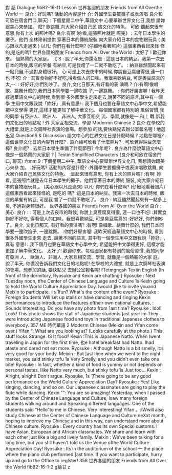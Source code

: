對 話 Dialogue                                             fibB2-16-11
Lesson
世界各國的朋友
Friends from All Overthe World
一
良介
: 好玩嗎? 活動的內容是什
介: 外國學生要擺攤子或表演唱
良介和可欣在宿舍門口,聊天)
: 下個星期二中午,華語文中
心要舉辦世界文化日,我想
請妳跟美心來參加。
麼?
歌跳舞,向大家介紹自己民
旅文化的特色。
可欣:聽起來很有意思,你有上次
的照片嗎?
良介:有啊 !妳看,這張照片就是 際完》   :
去年日本學生的攤子。他們 全林玲俐提供
穿著日本的傳統服裝,向大家介紹日本的食物跟玩具
( 美心跟以凡走過來 )
以凡: 你們在看什麼啊? (仔細地看著照片) 這個東西看起來怪
怪的,是吃的嗎?
世界各國的朋友
Friends from All Over the World
: 太好了 ! 歡迎你來。
個熱鬧的大家庭。       【
S : 說了半天,你還沒告
: 這是日本的納豆。我第一次去日本的時候,飯店的早餐
有納豆,可是我嚐了一口就不敢吃了。
: 納豆雖然聞起來有一點兒自,不過對身體很好。
心:可是上次去夜市的時候,你說自豆腐自得很,連一口也
不吃!
介 : 其實食物好不好吃,得看個人的口味。我很喜歡納豆,
可是奧豆腐真的太,--:
: 好好好,你們別吵了。良介,文化日那天,有好看的表
演嗎 ?
介:有啊!像唱歌、跳舞什麼的,我們日本同學要一邊吹笛
子,一邊跳舞。
: 你們好厲害喔 ! 我昨天經過華語文中心的時候,看到很
多外國學生走來走去,說著不同的語言,其中有一個學
生用中文跟我說「妳好」,真有意思!
: 我下個月也要在華語文中心學中文,希望能把中文學得
更好,這樣才能更加了解中華文化。
每個國家都有特別的
風俗習慣,我的同學
有亞洲人、歐洲人、
非洲人, 大家互相交
流、學習,就像是一   和上
戰
訴我們文化日的地點呢 !
外 大家互相交流、學習
Modermn Chinese  2
良介:在學校的大禮堂,就是上次鋼琴社表演的會場。想參加
的話,要快點兒去辦公室報名喔 !
地選出覓 QuestionS & Discussion
語文中心的世界文化日是什麼時候 ? 地點在哪裡?
. 這個世界文化日的內容有什麼?
. 良介給可欣看了什麼照片?
. 可欣覺得納豆怎麼樟? 良介呢?
. 去年日本學生準備了什麼節目? 今年呢?
. 良介為什麼說華語文中心像是一個熱鬧的大家庭 ?
| Textin Simplifiled Characters
(良介和可欣在宿舍門口, 聊天)
六mm 9
:下個星期二中午, 華語文中心要舉辦世界文化日, 我想請妳跟美心來參
加。
:好玩嗎? 活動的內容是什麼?
:外國學生要擺攤子或表演唱歌跳舞, 向大家介紹自己民族文化的特色。
:呈起來很有意思, 你有上次的照片嗎?
:有啊! 妳看, 這張照片就是去年日本學生的攤子。他們穿著日本的傳統
服裝, 向大家介紹日本的食物跟玩具,。
(美心跟以凡走過來)
以凡: 你們在看什麼啊? (仔細地看著照片) 這個東西看起來怪怪的, 是吃的
嗎?
:這是日本的納豆。我第一次去日本的時候, 飯店的早餐有納豆, 可是我
嘗了一口就不敢吃了。
良介 : 納豆雖然聞起來有一點多上臭, 不過對身體很好。
世界各國的朋友
Friends from All Over the World
良介 :
美心:
良介 :
: 可是上次去夜市的時候, 你說上臭豆腐臭得很, 連一口也不吃!
:其實食物好不好吃, 得看個人的口味。我很喜歡納豆, 可是臭豆腐真的
:好好好, 你們別吵了。良介, 文化日那天, 有好看的表演嗎?
:有啊! 像唱歌、跳舞什麼的, 我們日本同學要一邊吹笛子, 一邊跳舞。
:你們好房害喔! 我昨天經過華語文中心的時候, 看到很多外國學生走來
走去, 說著不同的語言, 其中有一個學生用中文跟我說「妳好」, 真有
意思!
: 我下個月也要在華語文中心學中文, 希望能把中文學得更好, 這樣才能
更加了解中華文化。
太好了! 歡迎你來。每個國家都有特別的風俗習慣, 我的同學有亞洲
人、 歐洲人、非洲人, 大家互相交流、學習, 就像是一個熱嶄的大家
庭。
說了半天, 你還沒告訴我們文化日的地點呢!
在學校的大禮堂, 就是上次鋼琴社表演的會場。想參加的話, 要快點兒
去辦公室報名喔!
fTetmgngsh
Textin English
(In front of the dormitory, Ryosuke and Kexin are chatting.)
Ryosuke : Next Tuesday noon, tfhe Center of Chinese Language and Culture 1s
Kexln
going to hold the World Culture Appreciation Day. Iwould ]ike to invite
youand Meixin to participate.
:Is 1fun? What's the content ofthe event?
Ryosuke : Forelgn Students Will set up stalls or have dancing and singing
Kexin
performances to introduce the features oftheir own national cultures.
: Sounds Interesting. Do you have any photo from 1ast time?
Ryosuke : Idol! Look! This photo shows the stall of Japanese students ]ast year
im
They were Introducing Japanese food and toys in traditional Japanese
clothes to everybody.
357
ME
時代華語             2
Moderm Chinese
(Meixin and Yifan come over.)
Yifan “: What are you looking at? (Looks carefully at the photo.) This stuff looks
Strange. IS It food?
Kexin :This is Japanese Natto. When Iwent traveling in Japan for the first time,
也e hotel breakfast had Natto. Ihad ataste and dared not eat more.
Ryosuke : Although Natto is a bit smelly, it:s very good for your body.
Meixin : But ]ast time when we went to the night market, you said stinky tofu 1s
Very Smelly, and you didn't even take one bite!
Ryosuke : In fact, whether a kind of food is yummy or not depends on personal
tastes. Ilike Natto very much, but stinky tofu 1s Just too...
Kexin : Alright, alright! Don't argue. Ryosuke, 1s 了here going to be any good
performance on the World Culture Appreciation Day?
Ryosuke : Yes! Like singing, dancing, and so on. Our Japanese classmates are
going to play the flute while dancing.
Kexin ”“: You are so amazing! Yesterday, when I passed by the Center of Chinese
Language and Culture, Isaw many foreign students walking around and
Speaking different languages. One of the students said “Hello”to me in
Chinese. Very Interesting!
Yifan 。:IWwill also study Chinese at the Center of Chinese Language and Culture
neXxt month, hoping to improve my Chinese and in this way, can
understand more about Chinese culture.
Ryosuke : Every country has Its own Special customs. I have Asian, European and
African classmates. We share and learn with each other just like a big
and lively family.
Meixin : We've been talking for a long time, but you still haven't told us the
Venue ofthe World Culture Appreciation Day!
Ryosuke : Its in the auditorium of the school 一 the place where the piano club
performed ]ast time. If you want to participate, hurry up and go to the
Office to reglster!
358
世界各國的朋友
Friends from All Over the World
fibB2-16-1-2 g給甘
z 